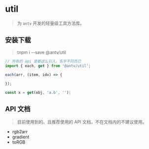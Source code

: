 # util

> 为 `antv` 开发的轻量级工具方法库。


## 安装下载

> tnpm i --save @antv/util

```js
// 所有的 api 是都这么引入，名字不同而已
import { each, get } from '@antv/util';

each(arr, (item, idx) => {
  
});

const x = get(obj, 'a.b', '');
```


## API 文档

> 目前使用到的、且推荐使用的 API 文档，不在文档内的不建议使用。
* rgb2arr
* gradient
* toRGB

